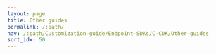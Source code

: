 ```yaml
---
layout: page
title: Other guides
permalink: /:path/
nav: /:path/Customization-guide/Endpoint-SDKs/C-CDK/Other-guides
sort_idx: 50
---
```

